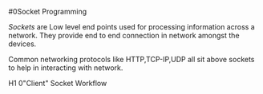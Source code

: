 #0Socket Programming

_Sockets_ are Low level end points used for processing information across a network.
They provide end to end connection in network amongst the devices.

Common networking protocols like HTTP,TCP-IP,UDP all sit above sockets to help in interacting with network.

H1 0"Client" Socket Workflow